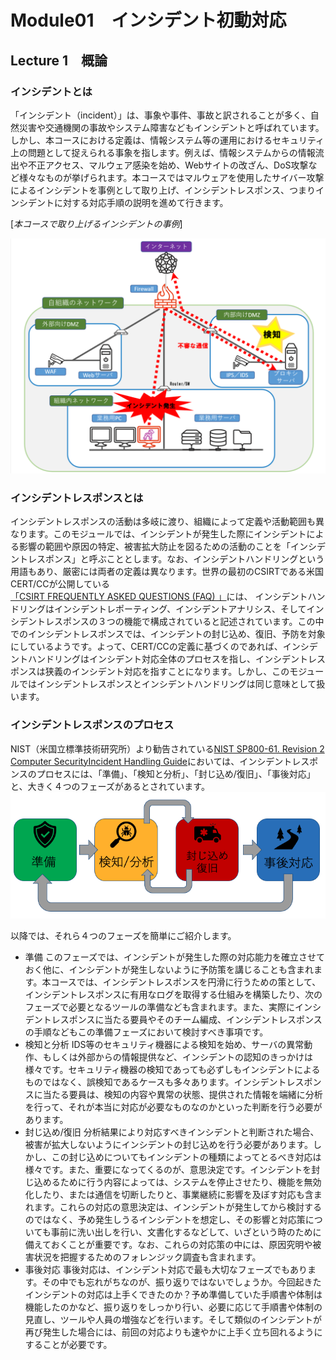 # Module01　インシデント初動対応

## Lecture 1　概論

### インシデントとは
「インシデント（incident）」は、事象や事件、事故と訳されることが多く、自然災害や交通機関の事故やシステム障害などもインシデントと呼ばれています。しかし、本コースにおける定義は、情報システム等の運用におけるセキュリティ上の問題として捉えられる事象を指します。例えば、情報システムからの情報流出や不正アクセス、マルウェア感染を始め、Webサイトの改ざん、DoS攻撃など様々なものが挙げられます。本コースではマルウェアを使用したサイバー攻撃によるインシデントを事例として取り上げ、インシデントレスポンス、つまりインシデントに対する対応手順の説明を進めて行きます。

[*本コースで取り上げるインシデントの事例*]

![](.assets/img/network1.png)

### インシデントレスポンスとは
インシデントレスポンスの活動は多岐に渡り、組織によって定義や活動範囲も異なります。このモジュールでは、インシデントが発生した際にインシデントによる影響の範囲や原因の特定、被害拡大防止を図るための活動のことを「インシデントレスポンス」と呼ぶこととします。なお、インシデントハンドリングという用語もあり、厳密には両者の定義は異なります。世界の最初のCSIRTである米国CERT/CCが公開している[「CSIRT FREQUENTLY ASKED QUESTIONS (FAQ) 」](https://resources.sei.cmu.edu/asset_files/WhitePaper/2017_019_001_485654.pdf)には、 インシデントハンドリングはインシデントレポーティング、インシデントアナリシス、そしてインシデントレスポンスの３つの機能で構成されていると記述されています。この中でのインシデントレスポンスでは、インシデントの封じ込め、復旧、予防を対象にしているようです。よって、CERT/CCの定義に基づくのであれば、インシデントハンドリングはインシデント対応全体のプロセスを指し、インシデントレスポンスは狭義のインシデント対応を指すことになります。しかし、このモジュールではインシデントレスポンスとインシデントハンドリングは同じ意味として扱います。

### インシデントレスポンスのプロセス
NIST（米国立標準技術研究所）より勧告されている[NIST SP800-61. Revision 2 Computer SecurityIncident Handling Guide](https://nvlpubs.nist.gov/nistpubs/SpecialPublications/NIST.SP.800-61r2.pdf)においては、インシデントレスポンスのプロセスには、「準備」、「検知と分析」、「封じ込め/復旧」、「事後対応」と、大きく４つのフェーズがあるとされています。 
![](.assets/img/2021-01-26-14-04-15.png)

以降では、それら４つのフェーズを簡単にご紹介します。

- 準備
このフェーズでは、インシデントが発生した際の対応能力を確立させておく他に、インシデントが発生しないように予防策を講じることも含まれます。本コースでは、インシデントレスポンスを円滑に行うための策として、インシデントレスポンスに有用なログを取得する仕組みを構築したり、次のフェーズで必要となるツールの準備なども含まれます。また、実際にインシデントレスポンスに当たる要員やそのチーム編成、インシデントレスポンスの手順などもこの準備フェーズにおいて検討すべき事項です。
- 検知と分析
IDS等のセキュリティ機器による検知を始め、サーバの異常動作、もしくは外部からの情報提供など、インシデントの認知のきっかけは様々です。セキュリティ機器の検知であっても必ずしもインシデントによるものではなく、誤検知であるケースも多々あります。インシデントレスポンスに当たる要員は、検知の内容や異常の状態、提供された情報を端緒に分析を行って、それが本当に対応が必要なものなのかといった判断を行う必要があります。
- 封じ込め/復旧
分析結果により対応すべきインシデントと判断された場合、被害が拡大しないようにインシデントの封じ込めを行う必要があります。しかし、この封じ込めについてもインシデントの種類によってとるべき対応は様々です。また、重要になってくるのが、意思決定です。インシデントを封じ込めるために行う内容によっては、システムを停止させたり、機能を無効化したり、または通信を切断したりと、事業継続に影響を及ぼす対応も含まれます。これらの対応の意思決定は、インシデントが発生してから検討するのではなく、予め発生しうるインシデントを想定し、その影響と対応策についても事前に洗い出しを行い、文書化するなどして、いざという時のために備えておくことが重要です。なお、これらの対応策の中には、原因究明や被害状況を把握するためのフォレンジック調査も含まれます。
- 事後対応
事後対応は、インシデント対応で最も大切なフェーズでもあります。その中でも忘れがちなのが、振り返りではないでしょうか。今回起きたインシデントの対応は上手くできたのか？予め準備していた手順書や体制は機能したのかなど、振り返りをしっかり行い、必要に応じて手順書や体制の見直し、ツールや人員の増強などを行います。そして類似のインシデントが再び発生した場合には、前回の対応よりも速やかに上手く立ち回れるようにすることが必要です。